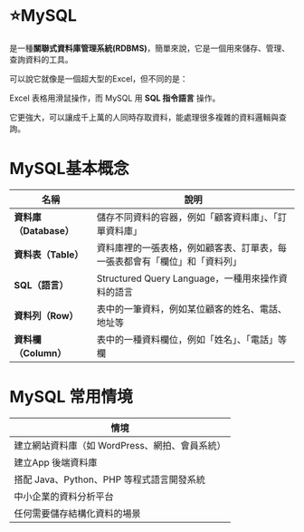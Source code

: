 # ⭐MySQL

是一種**關聯式資料庫管理系統(RDBMS)**，簡單來說，它是一個用來儲存、管理、查詢資料的工具。

可以說它就像是一個超大型的Excel，但不同的是：

Excel 表格用滑鼠操作，而 MySQL 用 **SQL 指令語言** 操作。

它更強大，可以讓成千上萬的人同時存取資料，能處理很多複雜的資料邏輯與查詢。

# MySQL基本概念

| 名稱            | 說明                                    |
| ------------- | ------------------------------------- |
| **資料庫（Database）** | 儲存不同資料的容器，例如「顧客資料庫」、「訂單資料庫」           |
| **資料表（Table）**    | 資料庫裡的一張表格，例如顧客表、訂單表，每一張表都會有「欄位」和「資料列」 |
| **SQL（語言）**       | Structured Query Language，一種用來操作資料的語言 |
| **資料列（Row）**      | 表中的一筆資料，例如某位顧客的姓名、電話、地址等      |
| **資料欄（Column）**   | 表中的一種資料欄位，例如「姓名」、「電話」等欄         |

# MySQL 常用情境
|情境|
| -------------|
|建立網站資料庫（如 WordPress、網拍、會員系統）|
|建立App 後端資料庫|
|搭配 Java、Python、PHP 等程式語言開發系統|
|中小企業的資料分析平台|
|任何需要儲存結構化資料的場景|

